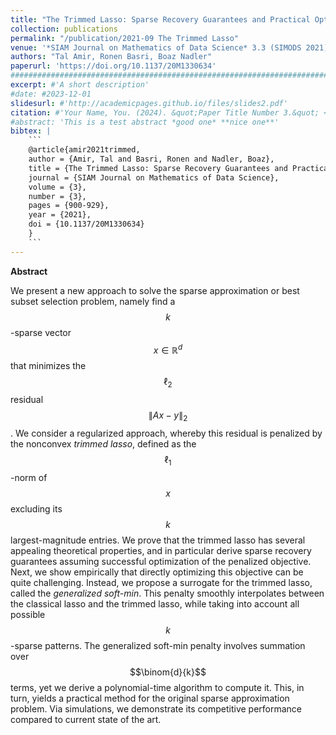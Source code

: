 ```yaml
---
title: "The Trimmed Lasso: Sparse Recovery Guarantees and Practical Optimization by the Generalized Soft-Min Penalty"
collection: publications
permalink: "/publication/2021-09 The Trimmed Lasso"
venue: '*SIAM Journal on Mathematics of Data Science* 3.3 (SIMODS 2021)'
authors: "Tal Amir, Ronen Basri, Boaz Nadler"
paperurl: 'https://doi.org/10.1137/20M1330634'
###########################################################################################
excerpt: #'A short description'
#date: #2023-12-01
slidesurl: #'http://academicpages.github.io/files/slides2.pdf'
citation: #'Your Name, You. (2024). &quot;Paper Title Number 3.&quot; <i>GitHub Journal of Bugs</i>. 1(3).'
#abstract: 'This is a test abstract *good one* **nice one**'
bibtex: |
    ```
    @article{amir2021trimmed,
    author = {Amir, Tal and Basri, Ronen and Nadler, Boaz},
    title = {The Trimmed Lasso: Sparse Recovery Guarantees and Practical Optimization by the Generalized Soft-Min Penalty},
    journal = {SIAM Journal on Mathematics of Data Science},
    volume = {3},
    number = {3},
    pages = {900-929},
    year = {2021},
    doi = {10.1137/20M1330634}
    }
    ```
---
```



**Abstract**

We present a new approach to solve the sparse approximation or best subset selection problem, namely find a $$k$$-sparse vector $${x}\in\mathbb{R}^d$$ that minimizes the $$\ell_2$$ residual $$\lVert A{x}-{y} \rVert_2$$. We consider a regularized approach, whereby this residual is penalized by the nonconvex *trimmed lasso*, defined as the $$\ell_1$$-norm of $${x}$$ excluding its $$k$$ largest-magnitude entries. We prove that the trimmed lasso has several appealing theoretical properties, and in particular derive sparse recovery guarantees assuming successful optimization of the penalized objective. Next, we show empirically that directly optimizing this objective can be quite challenging. Instead, we propose a surrogate for the trimmed lasso, called the *generalized soft-min*. This penalty smoothly interpolates between the classical lasso and the trimmed lasso, while taking into account all possible $$k$$-sparse patterns. The generalized soft-min penalty involves summation over $$\binom{d}{k}$$ terms, yet we derive a polynomial-time algorithm to compute it. This, in turn, yields a practical method for the original sparse approximation problem. Via simulations, we demonstrate its competitive performance compared to current state of the art.
